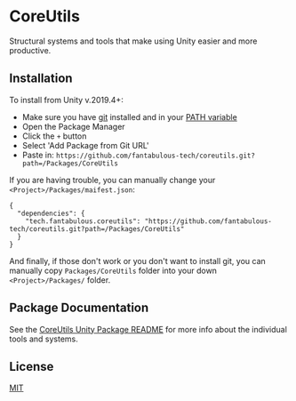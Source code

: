 # CoreUtils

Structural systems and tools that make using Unity easier and more productive.

## Installation

To install from Unity v.2019.4+:
- Make sure you have [git](https://git-scm.com/downloads) installed and in your [PATH variable](https://www.google.com/search?q=windows+10+environment+variables+window)
- Open the Package Manager
- Click the `+` button
- Select 'Add Package from Git URL'
- Paste in: `https://github.com/fantabulous-tech/coreutils.git?path=/Packages/CoreUtils`

If you are having trouble, you can manually change your `<Project>/Packages/maifest.json`:
```
{
  "dependencies": {
    "tech.fantabulous.coreutils": "https://github.com/fantabulous-tech/coreutils.git?path=/Packages/CoreUtils"
  }
}
```

And finally, if those don't work or you don't want to install git, you can manually copy `Packages/CoreUtils` folder into your down `<Project>/Packages/` folder.

## Package Documentation

See the [CoreUtils Unity Package README](https://github.com/fantabulous-tech/coreutils/blob/master/Packages/CoreUtils/Documentation~/CoreUtils.md) for more info about the individual tools and systems.

## License

[MIT](https://github.com/fantabulous-tech/coreutils/blob/master/Packages/CoreUtils/LICENSE.md)
